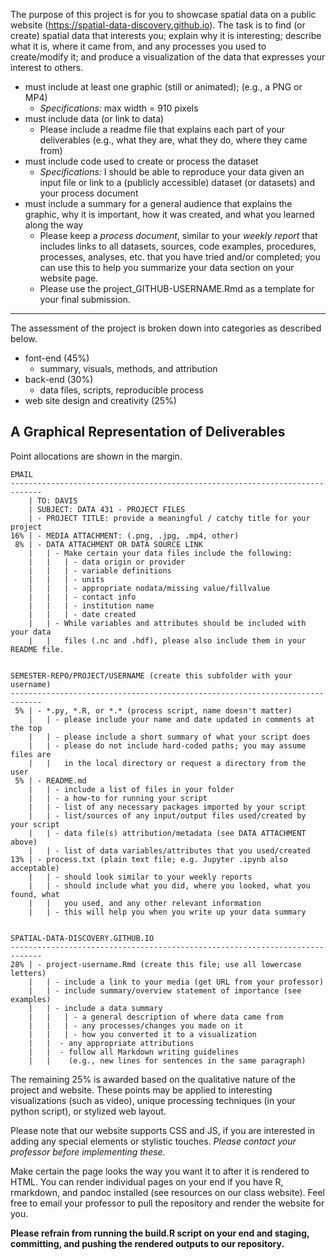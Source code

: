 The purpose of this project is for you to showcase spatial data on a public website (https://spatial-data-discovery.github.io). The task is to find (or create) spatial data that interests you; explain why it is interesting; describe what it is, where it came from, and any processes you used to create/modify it; and produce a visualization of the data that expresses your interest to others.

- must include at least one graphic (still or animated); (e.g., a PNG or MP4)
    - *Specifications:* max width = 910 pixels
- must include data (or link to data)
    - Please include a readme file that explains each part of your deliverables (e.g., what they are, what they do, where they came from)
- must include code used to create or process the dataset
    - *Specifications:* I should be able to reproduce your data given an input file or link to a (publicly accessible) dataset (or datasets) and your process document
- must include a summary for a general audience that explains the graphic, why it is important, how it was created, and what you learned along the way
    - Please keep a *process document*, similar to your *weekly report* that includes links to all datasets, sources, code examples, procedures, processes, analyses, etc. that you have tried and/or completed; you can use this to help you summarize your data section on your website page.
    - Please use the project_GITHUB-USERNAME.Rmd as a template for your final submission.

***

The assessment of the project is broken down into categories as described below.

* font-end (45%)
    - summary, visuals, methods, and attribution
* back-end (30%)
    - data files, scripts, reproducible process
* web site design and creativity (25%)

A Graphical Representation of Deliverables
------------------------------------------
Point allocations are shown in the margin.

```
EMAIL
-----------------------------------------------------------------------------
    | TO: DAVIS
    | SUBJECT: DATA 431 - PROJECT FILES
    | - PROJECT TITLE: provide a meaningful / catchy title for your project
16% | - MEDIA ATTACHMENT: (.png, .jpg, .mp4, other)
 8% | - DATA ATTACHMENT OR DATA SOURCE LINK
    |   | - Make certain your data files include the following:
    |   |   | - data origin or provider
    |   |   | - variable definitions
    |   |   | - units
    |   |   | - appropriate nodata/missing value/fillvalue
    |   |   | - contact info
    |   |   | - institution name
    |   |   | - date created
    |   | - While variables and attributes should be included with your data  
    |   |   files (.nc and .hdf), please also include them in your README file.


SEMESTER-REPO/PROJECT/USERNAME (create this subfolder with your username)
-----------------------------------------------------------------------------
 5% | - *.py, *.R, or *.* (process script, name doesn't matter)
    |   | - please include your name and date updated in comments at the top
    |   | - please include a short summary of what your script does
    |   | - please do not include hard-coded paths; you may assume files are
    |   |   in the local directory or request a directory from the user
 5% | - README.md
    |   | - include a list of files in your folder
    |   | - a how-to for running your script
    |   | - list of any necessary packages imported by your script
    |   | - list/sources of any input/output files used/created by your script
    |   | - data file(s) attribution/metadata (see DATA ATTACHMENT above)
    |   | - list of data variables/attributes that you used/created
13% | - process.txt (plain text file; e.g. Jupyter .ipynb also acceptable)
    |   | - should look similar to your weekly reports
    |   | - should include what you did, where you looked, what you found, what
    |   |   you used, and any other relevant information
    |   | - this will help you when you write up your data summary


SPATIAL-DATA-DISCOVERY.GITHUB.IO
-----------------------------------------------------------------------------
28% | - project-username.Rmd (create this file; use all lowercase letters)
    |   | - include a link to your media (get URL from your professor)
    |   | - include summary/overview statement of importance (see examples)
    |   | - include a data summary
    |   |   | - a general description of where data came from
    |   |   | - any processes/changes you made on it
    |   |   | - how you converted it to a visualization
    |   |  - any appropriate attributions
    |   |  - follow all Markdown writing guidelines
    |   |    (e.g., new lines for sentences in the same paragraph)

```

The remaining 25% is awarded based on the qualitative nature of the project and website.
These points may be applied to interesting visualizations (such as video), unique processing techniques (in your python script), or stylized web layout.

Please note that our website supports CSS and JS, if you are interested in adding any special elements or stylistic touches.
*Please contact your professor before implementing these.*

Make certain the page looks the way you want it to after it is rendered to HTML.
You can render individual pages on your end if you have R, rmarkdown, and pandoc installed (see resources on our class website).
Feel free to email your professor to pull the repository and render the website for you.

**Please refrain from running the build.R script on your end and staging, committing, and pushing the rendered outputs to our repository.**
